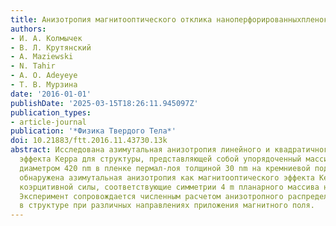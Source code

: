 ```yaml
---
title: Анизотропия магнитооптического отклика наноперфорированныхпленок пермаллоя
authors:
- И. А. Колмычек
- В. Л. Крутянский
- A. Maziewski
- N. Tahir
- A. O. Adeyeye
- Т. В. Мурзина
date: '2016-01-01'
publishDate: '2025-03-15T18:26:11.945097Z'
publication_types:
- article-journal
publication: '*Физика Твердого Тела*'
doi: 10.21883/ftt.2016.11.43730.13k
abstract: Исследована азимутальная анизотропия линейного и квадратичного магнитооптического
  эффекта Керра для структуры, представляющей собой упорядоченный массив отверстий
  диаметром 420 nm в пленке пермал-лоя толщиной 30 nm на кремниевой подложке. Экспериментально
  обнаружена азимутальная анизотропия как магнитооптического эффекта Керра, так и
  коэрцитивной силы, соответствующие симметрии 4 m планарного массива наноотверстий.
  Эксперимент сопровождается численным расчетом анизотропного распределения намагниченности
  в структуре при различных направлениях приложения магнитного поля.
---
```

